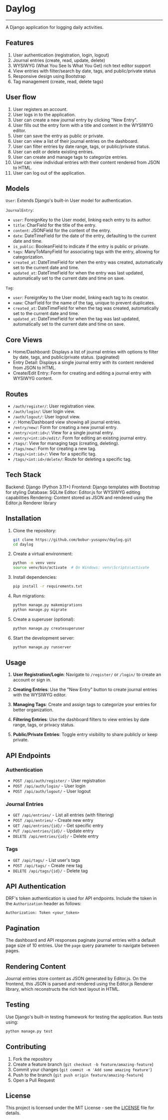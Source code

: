 # Daylog

------

A Django application for logging daily activities.

## Features

1. User authentication (registration, login, logout)
2. Journal entries (create, read, update, delete)
3. WYSIWYG (What You See Is What You Get) rich text editor support
4. View entries with filter/search by date, tags, and public/private status
5. Responsive design using Bootstrap
6. Tag management (create, read, delete tags)

## User flow

1. User registers an account.
2. User logs in to the application.
3. User can create a new journal entry by clicking "New Entry".
4. User fills out the entry form with a title and content in the WYSIWYG editor.
5. User can save the entry as public or private.
6. User can view a list of their journal entries on the dashboard.
7. User can filter entries by date range, tags, or public/private status.
8. User can edit or delete existing entries.
9. User can create and manage tags to categorize entries.
10. User can view individual entries with their content rendered from JSON to HTML.
11. User can log out of the application.

## Models

`User`: Extends Django's built-in User model for authentication.

`JournalEntry`:

- `user`: ForeignKey to the User model, linking each entry to its author.
- `title`: CharField for the title of the entry.
- `content`: JSONField for the content of the entry.
- `date`: DateTimeField for the date of the entry, defaulting to the current date and time.
- `is_public`: BooleanField to indicate if the entry is public or private.
- `tags`: ManyToManyField for associating tags with the entry, allowing for categorization.
- `created_at`: DateTimeField for when the entry was created, automatically set to the current date and time.
- `updated_at`: DateTimeField for when the entry was last updated, automatically set to the current date and time on save.

`Tag`:

- `user`: ForeignKey to the User model, linking each tag to its creator.
- `name`: CharField for the name of the tag, unique to prevent duplicates.
- `created_at`: DateTimeField for when the tag was created, automatically set to the current date and time.
- `updated_at`: DateTimeField for when the tag was last updated, automatically set to the current date and time on save.

## Core Views

- Home/Dashboard: Displays a list of journal entries with options to filter by date, tags, and public/private status. (paginated)
- Entry Detail: Displays a single journal entry with its content rendered from JSON to HTML.
- Create/Edit Entry: Form for creating and editing a journal entry with WYSIWYG content.

## Routes

- `/auth/register/`: User registration view.
- `/auth/login/`: User login view.
- `/auth/logout/`: User logout view.
- `/`: Home/Dashboard view showing all journal entries.
- `/entry/new/`: Form for creating a new journal entry.
- `/entry/<int:id>/`: View for a single journal entry.
- `/entry/<int:id>/edit/`: Form for editing an existing journal entry.
- `/tags/`: View for managing tags (creating, deleting).
- `/tags/new/`: Form for creating a new tag.
- `/tags/<int:id>/`: View for a specific tag.
- `/tags/<int:id>/delete/`: Route for deleting a specific tag.

## Tech Stack

Backend: Django (Python 3.11+)
Frontend: Django templates with Bootstrap for styling
Database: SQLite
Editor: Editor.js for WYSIWYG editing capabilities
Rendering: Content stored as JSON and rendered using the Editor.js Renderer library

## Installation

1. Clone the repository:

   ```bash
   git clone https://github.com/bobur-yusupov/daylog.git
   cd daylog
   ```

2. Create a virtual environment:

   ```bash
   python -m venv venv
   source venv/bin/activate  # On Windows: venv\Scripts\activate
   ```

3. Install dependencies:

   ```bash
   pip install -r requirements.txt
   ```

4. Run migrations:

   ```bash
   python manage.py makemigrations
   python manage.py migrate
   ```

5. Create a superuser (optional):

   ```bash
   python manage.py createsuperuser
   ```

6. Start the development server:

   ```bash
   python manage.py runserver
   ```

## Usage

1. **User Registration/Login**: Navigate to `/register/` or `/login/` to create an account or sign in.

2. **Creating Entries**: Use the "New Entry" button to create journal entries with the WYSIWYG editor.

3. **Managing Tags**: Create and assign tags to categorize your entries for better organization.

4. **Filtering Entries**: Use the dashboard filters to view entries by date range, tags, or privacy status.

5. **Public/Private Entries**: Toggle entry visibility to share publicly or keep private.

## API Endpoints

### Authentication

- `POST /api/auth/register/` - User registration
- `POST /api/auth/login/` - User login
- `POST /api/auth/logout/` - User logout

### Journal Entries

- `GET /api/entries/` - List all entries (with filtering)
- `POST /api/entries/` - Create new entry
- `GET /api/entries/{id}/` - Get specific entry
- `PUT /api/entries/{id}/` - Update entry
- `DELETE /api/entries/{id}/` - Delete entry

### Tags

- `GET /api/tags/` - List user's tags
- `POST /api/tags/` - Create new tag
- `DELETE /api/tags/{id}/` - Delete tag

## API Authentication

DRF's token authentication is used for API endpoints. Include the token in the `Authorization` header as follows:

```plain
Authorization: Token <your_token>
```

## Pagination

The dashboard and API responses paginate journal entries with a default page size of 10 entries. Use the `page` query parameter to navigate between pages.

## Rendering Content

Journal entries store content as JSON generated by Editor.js. On the frontend, this JSON is parsed and rendered using the Editor.js Renderer library, which reconstructs the rich text layout in HTML.

## Testing

Use Django's built-in testing framework for testing the application.
Run tests using:

```bash
python manage.py test
```

## Contributing

1. Fork the repository
2. Create a feature branch (`git checkout -b feature/amazing-feature`)
3. Commit your changes (`git commit -m 'Add some amazing feature'`)
4. Push to the branch (`git push origin feature/amazing-feature`)
5. Open a Pull Request

## License

This project is licensed under the MIT License - see the [LICENSE](LICENSE) file for details.
